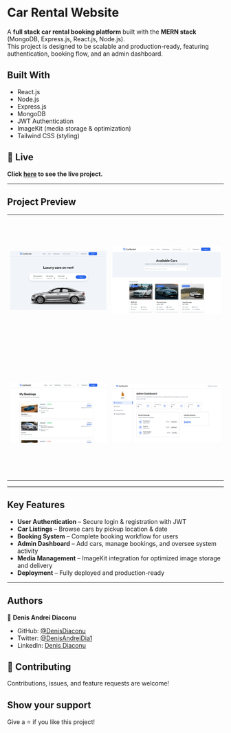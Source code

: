 # Car Rental Website

A **full stack car rental booking platform** built with the **MERN stack** (MongoDB, Express.js, React.js, Node.js).  
This project is designed to be scalable and production-ready, featuring authentication, booking flow, and an admin dashboard.  

## Built With

- React.js  
- Node.js  
- Express.js  
- MongoDB  
- JWT Authentication  
- ImageKit (media storage & optimization)  
- Tailwind CSS (styling)

## 🔴 Live <a name = "here"></a>
**Click [here](https://car-rental-booking-denis.vercel.app/) to see the live project.**

---

## Project Preview

<table width="100%">
  <tr>
    <td>
      <img src="https://github.com/denisdiaconu/car-rental-booking/blob/master/client/public/screenshots/hero.png" alt="Home" style="width:100%; height:300px; object-fit:contain;"/>
    </td>
    <td>
      <img src="https://github.com/denisdiaconu/car-rental-booking/blob/master/client/public/screenshots/cars.png" alt="Cars" style="width:100%; height:300px; object-fit:contain;"/>
    </td>
  </tr>
  <tr>
    <td>
      <img src="https://github.com/denisdiaconu/car-rental-booking/blob/master/client/public/screenshots/bookings.png" alt="Bookings" style="width:100%; height:300px; object-fit:contain;"/>
    </td>
    <td>
      <img src="https://github.com/denisdiaconu/car-rental-booking/blob/master/client/public/screenshots/dashboard.png" alt="Dashboard" style="width:100%; height:300px; object-fit:contain;"/>
    </td>
  </tr>
</table>




---

## Key Features  

- **User Authentication** – Secure login & registration with JWT  
- **Car Listings** – Browse cars by pickup location & date  
- **Booking System** – Complete booking workflow for users  
- **Admin Dashboard** – Add cars, manage bookings, and oversee system activity  
- **Media Management** – ImageKit integration for optimized image storage and delivery  
- **Deployment** – Fully deployed and production-ready  

---


## Authors

👤 **Denis Andrei Diaconu**

- GitHub: [@DenisDiaconu](https://github.com/denisdiaconu)
- Twitter: [@DenisAndreiDia1](https://x.com/Denis__Diaconu)
- LinkedIn: [Denis Diaconu](https://www.linkedin.com/in/denis-diaconu-1394091b7/)

## 🤝 Contributing

Contributions, issues, and feature requests are welcome!

## Show your support

Give a ⭐️ if you like this project!

